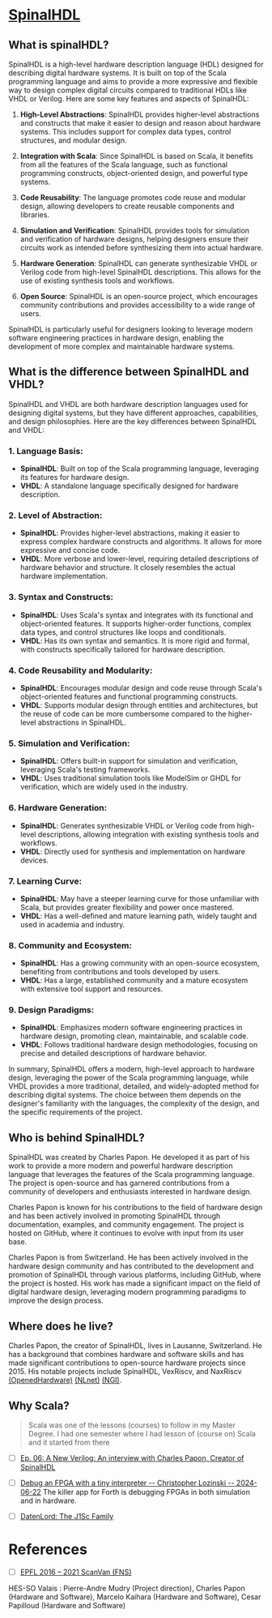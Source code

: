 # [SpinalHDL]()

## What is spinalHDL?

SpinalHDL is a high-level hardware description language (HDL) designed for describing digital hardware systems. It is built on top of the Scala programming language and aims to provide a more expressive and flexible way to design complex digital circuits compared to traditional HDLs like VHDL or Verilog. Here are some key features and aspects of SpinalHDL:

1. **High-Level Abstractions**: SpinalHDL provides higher-level abstractions and constructs that make it easier to design and reason about hardware systems. This includes support for complex data types, control structures, and modular design.

2. **Integration with Scala**: Since SpinalHDL is based on Scala, it benefits from all the features of the Scala language, such as functional programming constructs, object-oriented design, and powerful type systems.

3. **Code Reusability**: The language promotes code reuse and modular design, allowing developers to create reusable components and libraries.

4. **Simulation and Verification**: SpinalHDL provides tools for simulation and verification of hardware designs, helping designers ensure their circuits work as intended before synthesizing them into actual hardware.

5. **Hardware Generation**: SpinalHDL can generate synthesizable VHDL or Verilog code from high-level SpinalHDL descriptions. This allows for the use of existing synthesis tools and workflows.

6. **Open Source**: SpinalHDL is an open-source project, which encourages community contributions and provides accessibility to a wide range of users.

SpinalHDL is particularly useful for designers looking to leverage modern software engineering practices in hardware design, enabling the development of more complex and maintainable hardware systems.

## What is the difference between SpinalHDL and VHDL?

SpinalHDL and VHDL are both hardware description languages used for designing digital systems, but they have different approaches, capabilities, and design philosophies. Here are the key differences between SpinalHDL and VHDL:

### **1. Language Basis:**
- **SpinalHDL**: Built on top of the Scala programming language, leveraging its features for hardware design.
- **VHDL**: A standalone language specifically designed for hardware description.

### **2. Level of Abstraction:**
- **SpinalHDL**: Provides higher-level abstractions, making it easier to express complex hardware constructs and algorithms. It allows for more expressive and concise code.
- **VHDL**: More verbose and lower-level, requiring detailed descriptions of hardware behavior and structure. It closely resembles the actual hardware implementation.

### **3. Syntax and Constructs:**
- **SpinalHDL**: Uses Scala's syntax and integrates with its functional and object-oriented features. It supports higher-order functions, complex data types, and control structures like loops and conditionals.
- **VHDL**: Has its own syntax and semantics. It is more rigid and formal, with constructs specifically tailored for hardware description.

### **4. Code Reusability and Modularity:**
- **SpinalHDL**: Encourages modular design and code reuse through Scala's object-oriented features and functional programming constructs.
- **VHDL**: Supports modular design through entities and architectures, but the reuse of code can be more cumbersome compared to the higher-level abstractions in SpinalHDL.

### **5. Simulation and Verification:**
- **SpinalHDL**: Offers built-in support for simulation and verification, leveraging Scala's testing frameworks.
- **VHDL**: Uses traditional simulation tools like ModelSim or GHDL for verification, which are widely used in the industry.

### **6. Hardware Generation:**
- **SpinalHDL**: Generates synthesizable VHDL or Verilog code from high-level descriptions, allowing integration with existing synthesis tools and workflows.
- **VHDL**: Directly used for synthesis and implementation on hardware devices.

### **7. Learning Curve:**
- **SpinalHDL**: May have a steeper learning curve for those unfamiliar with Scala, but provides greater flexibility and power once mastered.
- **VHDL**: Has a well-defined and mature learning path, widely taught and used in academia and industry.

### **8. Community and Ecosystem:**
- **SpinalHDL**: Has a growing community with an open-source ecosystem, benefiting from contributions and tools developed by users.
- **VHDL**: Has a large, established community and a mature ecosystem with extensive tool support and resources.

### **9. Design Paradigms:**
- **SpinalHDL**: Emphasizes modern software engineering practices in hardware design, promoting clean, maintainable, and scalable code.
- **VHDL**: Follows traditional hardware design methodologies, focusing on precise and detailed descriptions of hardware behavior.

In summary, SpinalHDL offers a modern, high-level approach to hardware design, leveraging the power of the Scala programming language, while VHDL provides a more traditional, detailed, and widely-adopted method for describing digital systems. The choice between them depends on the designer's familiarity with the languages, the complexity of the design, and the specific requirements of the project.

## Who is behind SpinalHDL?

SpinalHDL was created by Charles Papon. He developed it as part of his work to provide a more modern and powerful hardware description language that leverages the features of the Scala programming language. The project is open-source and has garnered contributions from a community of developers and enthusiasts interested in hardware design.

Charles Papon is known for his contributions to the field of hardware design and has been actively involved in promoting SpinalHDL through documentation, examples, and community engagement. The project is hosted on GitHub, where it continues to evolve with input from its user base.

Charles Papon is from Switzerland. He has been actively involved in the hardware design community and has contributed to the development and promotion of SpinalHDL through various platforms, including GitHub, where the project is hosted. His work has made a significant impact on the field of digital hardware design, leveraging modern programming paradigms to improve the design process.

## Where does he live?

Charles Papon, the creator of SpinalHDL, lives in Lausanne, Switzerland. He has a background that combines hardware and software skills and has made significant contributions to open-source hardware projects since 2015. His notable projects include SpinalHDL, VexRiscv, and NaxRiscv [(OpenedHardware)](https://www.openedhardware.com/p/ep-06-a-new-verilog) [(NLnet)](https://nlnet.nl/events/20240411/index.html) [(NGI)](https://www.ngi.eu/event/webinar-open-source-cpu-and-soc-design/).

## Why Scala?

> Scala was one of the lessons (courses) to follow in my Master Degree. I had one semester where I had lesson of (course on) Scala and it started from there

- [ ] [Ep. 06: A New Verilog: An interview with Charles Papon, Creator of SpinalHDL](https://www.openedhardware.com/p/ep-06-a-new-verilog)

- [ ] [Debug an FPGA with a tiny interpreter -- Christopher Lozinski -- 2024-06-22](https://www.youtube.com/watch?v=oyaqaAckQwU)
The killer app for Forth is debugging FPGAs in both simulation and in hardware.
- [ ] [DatenLord: The J1Sc Family](https://youtu.be/6kXC__VmdNI?si=e_VGaT9GrjvxFRK5)


# References

- [ ] [EPFL 2016 – 2021 ScanVan (FNS)](https://www.epfl.ch/labs/dhlab/projects/scanvan)

HES-SO Valais : Pierre-Andre Mudry (Project direction), Charles Papon (Hardware and Software), Marcelo Kaihara (Hardware and Software), Cesar Papilloud (Hardware and Software)

